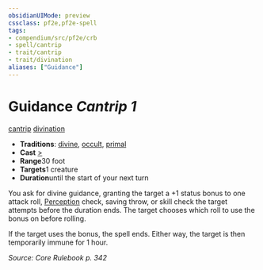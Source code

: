 ```yaml
---
obsidianUIMode: preview
cssclass: pf2e,pf2e-spell
tags:
- compendium/src/pf2e/crb
- spell/cantrip
- trait/cantrip
- trait/divination
aliases: ["Guidance"]
---
```

# Guidance *Cantrip 1*   
[cantrip](../../rules/traits/cantrip.md)  [divination](../../rules/traits/divination.md)  

- **Traditions**: [divine](../../rules/traits/divine.md), [occult](../../rules/traits/occult.md), [primal](../../rules/traits/primal.md)
- **Cast** [>](../../rules/core-rulebook/chapter-9-playing-the-game.md#Actions "Single Action") 
- **Range**30 foot
- **Targets**1 creature
- **Duration**until the start of your next turn

You ask for divine guidance, granting the target a +1 status bonus to one attack roll, [Perception](../skills.md#Perception) check, saving throw, or skill check the target attempts before the duration ends. The target chooses which roll to use the bonus on before rolling.

If the target uses the bonus, the spell ends. Either way, the target is then temporarily immune for 1 hour.

*Source: Core Rulebook p. 342*